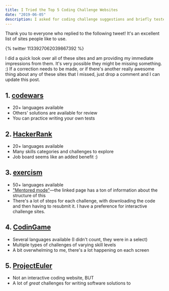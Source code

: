 ```yaml
---
title: I Tried the Top 5 Coding Challenge Websites
date: "2019-06-05"
description: I asked for coding challenge suggestions and briefly tested a few of them out. Here are my results.
---
```


Thank you to everyone who replied to the following tweet! It's an excellent list of sites people like to use.

{% twitter 1133927062039867392 %}

I did a quick look over all of these sites and am providing my immediate impressions from them. It's very possible they might be missing something. :) If a correction needs to be made, or if there's another really awesome thing about any of these sites that I missed, just drop a comment and I can update this post.

## 1. [codewars](https://www.codewars.com/)

- 20+ languages available
- Others' solutions are available for review
- You can practice writing your own tests

## 2. [HackerRank](https://www.hackerrank.com)

- 20+ languages available
- Many skills categories and challenges to explore
- Job board seems like an added benefit :)

## 3. [exercism](https://exercism.io/)

- 50+ languages available
- ["Mentored mode"](https://exercism.io/mentored-mode-vs-independent-mode)&mdash;the linked page has a ton of information about the structure of this
- There's a lot of steps for each challenge, with downloading the code and then having to resubmit it. I have a preference for interactive challenge sites.

## 4. [CodinGame](https://www.codingame.com/start)

- Several languages available (I didn't count, they were in a select)
- Multiple types of challenges of varying skill levels
- A bit overwhelming to me, there's a lot happening on each screen

## 5. [ProjectEuler](https://projecteuler.net/archives)

- Not an interactive coding website, BUT
- A lot of _great_ challenges for writing software solutions to
